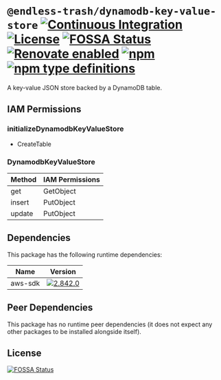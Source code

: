 # `@endless-trash/dynamodb-key-value-store` [![Continuous Integration](https://github.com/jameswilddev/endless-trash/workflows/Continuous%20Integration/badge.svg)](https://github.com/jameswilddev/endless-trash/actions) [![License](https://img.shields.io/github/license/jameswilddev/endless-trash.svg)](https://github.com/jameswilddev/endless-trash/blob/master/license) [![FOSSA Status](https://app.fossa.io/api/projects/git%2Bgithub.com%2Fjameswilddev%2Fendless-trash.svg?type=shield)](https://app.fossa.io/projects/git%2Bgithub.com%2Fjameswilddev%2Fendless-trash?ref=badge_shield) [![Renovate enabled](https://img.shields.io/badge/renovate-enabled-brightgreen.svg)](https://renovatebot.com/) [![npm](https://img.shields.io/npm/v/@endless-trash/dynamodb-key-value-store.svg)](https://www.npmjs.com/package/@endless-trash/dynamodb-key-value-store) [![npm type definitions](https://img.shields.io/npm/types/@endless-trash/dynamodb-key-value-store.svg)](https://www.npmjs.com/package/@endless-trash/dynamodb-key-value-store)

A key-value JSON store backed by a DynamoDB table.

## IAM Permissions

### initializeDynamodbKeyValueStore

- CreateTable

### DynamodbKeyValueStore

| Method    | IAM Permissions       |
| --------- | --------------------- |
| get       | GetObject             |
| insert    | PutObject             |
| update    | PutObject             |

## Dependencies

This package has the following runtime dependencies:

Name    | Version                                                                                      
------- | ---------------------------------------------------------------------------------------------
aws-sdk | [![2.842.0](https://img.shields.io/npm/v/aws-sdk.svg)](https://www.npmjs.com/package/aws-sdk)

## Peer Dependencies

This package has no runtime peer dependencies (it does not expect any other packages to be installed alongside itself).

## License

[![FOSSA Status](https://app.fossa.io/api/projects/git%2Bgithub.com%2Fjameswilddev%2Fendless-trash.svg?type=large)](https://app.fossa.io/projects/git%2Bgithub.com%2Fjameswilddev%2Fendless-trash?ref=badge_large)
